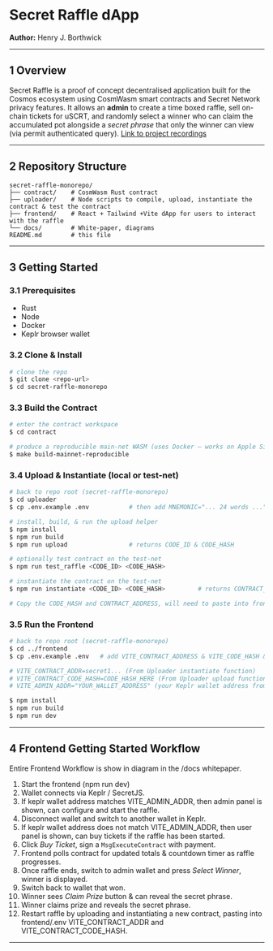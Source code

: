 # Secret Raffle dApp

**Author:** Henry J. Borthwick  

---

## 1  Overview
Secret Raffle is a proof of concept decentralised application built for the Cosmos ecosystem using CosmWasm smart contracts and Secret Network privacy features. It allows an **admin** to create a time boxed raffle, sell on-chain tickets for uSCRT, and randomly select a winner who can claim the accumulated pot alongside a _secret phrase_ that only the winner can view (via permit authenticated query). [Link to project recordings](https://drive.google.com/drive/folders/1l3dRC8Xoe5sIWdJNtHJkqTVCakvrLaIG?usp=drive_link)

---

## 2 Repository Structure
```text
secret-raffle-monorepo/
├── contract/    # CosmWasm Rust contract
├── uploader/    # Node scripts to compile, upload, instantiate the contract & test the contract
├── frontend/    # React + Tailwind +Vite dApp for users to interact with the raffle
└── docs/        # White-paper, diagrams
README.md        # this file
```

---

## 3 Getting Started
### 3.1 Prerequisites
* Rust
* Node
* Docker  
* Keplr browser wallet

### 3.2 Clone & Install
```bash
# clone the repo
$ git clone <repo-url>
$ cd secret-raffle-monorepo
```
### 3.3 Build the Contract
```bash
# enter the contract workspace
$ cd contract

# produce a reproducible main-net WASM (uses Docker – works on Apple Silicon)
$ make build-mainnet-reproducible
```

### 3.4 Upload & Instantiate (local or test-net)
```bash
# back to repo root (secret-raffle-monorepo)
$ cd uploader
$ cp .env.example .env           # then add MNEMONIC="... 24 words ..."

# install, build, & run the upload helper
$ npm install
$ npm run build
$ npm run upload                 # returns CODE_ID & CODE_HASH

# optionally test contract on the test-net
$ npm run test_raffle <CODE_ID> <CODE_HASH>

# instantiate the contract on the test-net
$ npm run instantiate <CODE_ID> <CODE_HASH>         # returns CONTRACT_ADDRESS

# Copy the CODE_HASH and CONTRACT_ADDRESS, will need to paste into frontend/.env (do this later)
```

### 3.5 Run the Frontend
```bash
# back to repo root (secret-raffle-monorepo)
$ cd ../frontend
$ cp .env.example .env   # add VITE_CONTRACT_ADDRESS & VITE_CODE_HASH & VITE_ADMIN_ADDR

# VITE_CONTRACT_ADDR=secret1... (From Uploader instantiate function)
# VITE_CONTRACT_CODE_HASH=CODE_HASH_HERE (From Uploader upload function)
# VITE_ADMIN_ADDR="YOUR_WALLET_ADDRESS" (your Keplr wallet address from browser)

$ npm install
$ npm run build
$ npm run dev
```

---

## 4 Frontend Getting Started Workflow

Entire Frontend Workflow is show in diagram in the /docs whitepaper.

1. Start the frontend (npm run dev)
2. Wallet connects via Keplr / SecretJS.  
3. If keplr wallet address matches VITE_ADMIN_ADDR, then admin panel is shown, can configure and start the raffle.
4. Disconnect wallet and switch to another wallet in Keplr.
5. If keplr wallet address does not match VITE_ADMIN_ADDR, then user panel is shown, can buy tickets if the raffle has been started.
6. Click _Buy Ticket_, sign a `MsgExecuteContract` with payment. 
7. Frontend polls contract for updated totals & countdown timer as raffle progresses.
8. Once raffle ends, switch to admin wallet and press _Select Winner_, winner is displayed.
9. Switch back to wallet that won.
10. Winner sees _Claim Prize_ button & can reveal the secret phrase.
11. Winner claims prize and reveals the secret phrase.
12. Restart raffle by uploading and instantiating a new contract, pasting into frontend/.env VITE_CONTRACT_ADDR and VITE_CONTRACT_CODE_HASH.

---
